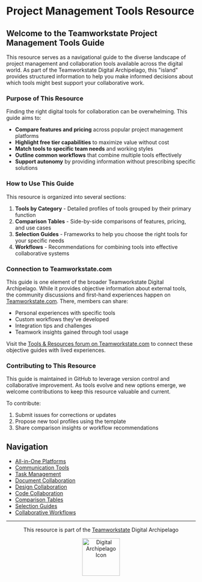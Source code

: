 # Project Management Tools Resource

## Welcome to the Teamworkstate Project Management Tools Guide

This resource serves as a navigational guide to the diverse landscape of project management and collaboration tools available across the digital world. As part of the Teamworkstate Digital Archipelago, this "island" provides structured information to help you make informed decisions about which tools might best support your collaborative work.

### Purpose of This Resource

Finding the right digital tools for collaboration can be overwhelming. This guide aims to:

- **Compare features and pricing** across popular project management platforms
- **Highlight free tier capabilities** to maximize value without cost
- **Match tools to specific team needs** and working styles
- **Outline common workflows** that combine multiple tools effectively
- **Support autonomy** by providing information without prescribing specific solutions

### How to Use This Guide

This resource is organized into several sections:

1. **Tools by Category** - Detailed profiles of tools grouped by their primary function
2. **Comparison Tables** - Side-by-side comparisons of features, pricing, and use cases
3. **Selection Guides** - Frameworks to help you choose the right tools for your specific needs
4. **Workflows** - Recommendations for combining tools into effective collaborative systems

### Connection to Teamworkstate.com

This guide is one element of the broader Teamworkstate Digital Archipelago. While it provides objective information about external tools, the community discussions and first-hand experiences happen on [Teamworkstate.com](https://teamworkstate.com). There, members can share:

- Personal experiences with specific tools
- Custom workflows they've developed
- Integration tips and challenges
- Teamwork insights gained through tool usage

Visit the [Tools & Resources forum on Teamworkstate.com](https://teamworkstate.com/forum/tools-resources) to connect these objective guides with lived experiences.

### Contributing to This Resource

This guide is maintained in GitHub to leverage version control and collaborative improvement. As tools evolve and new options emerge, we welcome contributions to keep this resource valuable and current.

To contribute:
1. Submit issues for corrections or updates
2. Propose new tool profiles using the template
3. Share comparison insights or workflow recommendations

## Navigation

- [All-in-One Platforms](./tools-by-category/all-in-one/)
- [Communication Tools](./tools-by-category/communication/)
- [Task Management](./tools-by-category/task-management/)
- [Document Collaboration](./tools-by-category/document-collaboration/)
- [Design Collaboration](./tools-by-category/design-collaboration/)
- [Code Collaboration](./tools-by-category/code-collaboration/)
- [Comparison Tables](./comparison-tables/)
- [Selection Guides](./selection-guides/)
- [Collaborative Workflows](./workflows/)

---

<p align="center">This resource is part of the <a href="https://teamworkstate.com">Teamworkstate</a> Digital Archipelago</p>
<p align="center"><img src="https://teamworkstate.com/wp-content/uploads/2025/03/digital-archipelago-icon.png" width="100" alt="Digital Archipelago Icon"></p>
